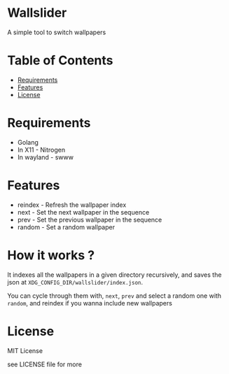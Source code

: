 # Wallslider

A simple tool to switch wallpapers

# Table of Contents
<!-- markdown-toc start - Don't edit this section. Run M-x markdown-toc-refresh-toc -->

- [Requirements](#requirements)
- [Features](#features)
- [License](#license)

<!-- markdown-toc end -->

# Requirements
- Golang
- In X11 - Nitrogen
- In wayland - swww

# Features
- reindex     - Refresh the wallpaper index
- next        - Set the next wallpaper in the sequence
- prev        - Set the previous wallpaper in the sequence
- random      - Set a random wallpaper

# How it works ?

It indexes all the wallpapers in a given directory recursively, and saves the json at `XDG_CONFIG_DIR/wallslider/index.json`.

You can cycle through them with, `next`, `prev` and select a random one with `random`, and reindex if you wanna include new wallpapers

# License
MIT License

see LICENSE file for more
